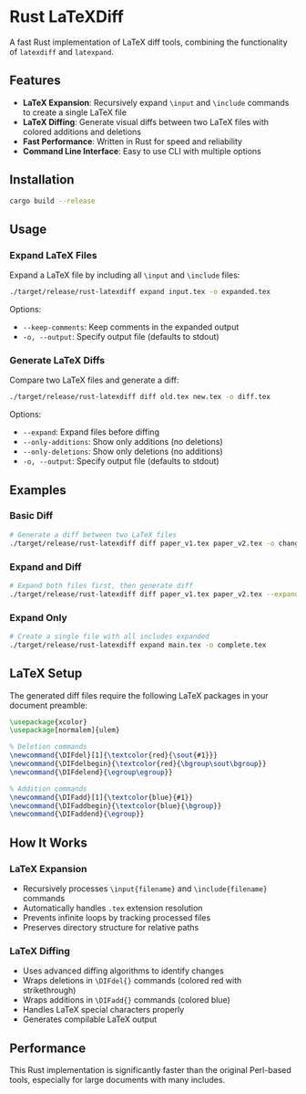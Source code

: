 # Rust LaTeXDiff

A fast Rust implementation of LaTeX diff tools, combining the functionality of `latexdiff` and `latexpand`.

## Features

- **LaTeX Expansion**: Recursively expand `\input` and `\include` commands to create a single LaTeX file
- **LaTeX Diffing**: Generate visual diffs between two LaTeX files with colored additions and deletions
- **Fast Performance**: Written in Rust for speed and reliability
- **Command Line Interface**: Easy to use CLI with multiple options

## Installation

```bash
cargo build --release
```

## Usage

### Expand LaTeX Files

Expand a LaTeX file by including all `\input` and `\include` files:

```bash
./target/release/rust-latexdiff expand input.tex -o expanded.tex
```

Options:
- `--keep-comments`: Keep comments in the expanded output
- `-o, --output`: Specify output file (defaults to stdout)

### Generate LaTeX Diffs

Compare two LaTeX files and generate a diff:

```bash
./target/release/rust-latexdiff diff old.tex new.tex -o diff.tex
```

Options:
- `--expand`: Expand files before diffing
- `--only-additions`: Show only additions (no deletions)
- `--only-deletions`: Show only deletions (no additions)
- `-o, --output`: Specify output file (defaults to stdout)

## Examples

### Basic Diff
```bash
# Generate a diff between two LaTeX files
./target/release/rust-latexdiff diff paper_v1.tex paper_v2.tex -o changes.tex
```

### Expand and Diff
```bash
# Expand both files first, then generate diff
./target/release/rust-latexdiff diff paper_v1.tex paper_v2.tex --expand -o changes.tex
```

### Expand Only
```bash
# Create a single file with all includes expanded
./target/release/rust-latexdiff expand main.tex -o complete.tex
```

## LaTeX Setup

The generated diff files require the following LaTeX packages in your document preamble:

```latex
\usepackage{xcolor}
\usepackage[normalem]{ulem}

% Deletion commands
\newcommand{\DIFdel}[1]{\textcolor{red}{\sout{#1}}}
\newcommand{\DIFdelbegin}{\textcolor{red}{\bgroup\sout\bgroup}}
\newcommand{\DIFdelend}{\egroup\egroup}}

% Addition commands  
\newcommand{\DIFadd}[1]{\textcolor{blue}{#1}}
\newcommand{\DIFaddbegin}{\textcolor{blue}{\bgroup}}
\newcommand{\DIFaddend}{\egroup}}
```

## How It Works

### LaTeX Expansion
- Recursively processes `\input{filename}` and `\include{filename}` commands
- Automatically handles `.tex` extension resolution
- Prevents infinite loops by tracking processed files
- Preserves directory structure for relative paths

### LaTeX Diffing
- Uses advanced diffing algorithms to identify changes
- Wraps deletions in `\DIFdel{}` commands (colored red with strikethrough)
- Wraps additions in `\DIFadd{}` commands (colored blue)
- Handles LaTeX special characters properly
- Generates compilable LaTeX output

## Performance

This Rust implementation is significantly faster than the original Perl-based tools, especially for large documents with many includes.